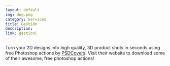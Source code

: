```yaml
---
layout: default
img: dog.png
category: Services
title: Gestión
description:
link: gestion|
---
```

  Turn your 2D designs into high quality, 3D
  product shots in seconds using free Photoshop actions by [PSDCovers](http://www.psdcovers.com/)! Visit
  their website to download some of their awesome, free photoshop actions!
